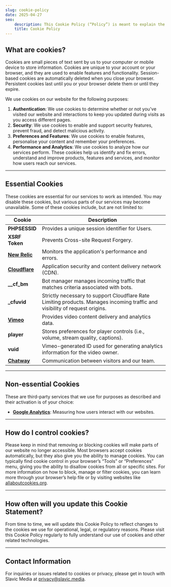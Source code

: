 ```yaml
---
slug: cookie-policy
date: 2025-04-27
seo:
    description: This Cookie Policy (“Policy”) is meant to explain the type of cookies and other tracking technologies that this website may place on your device to improve the services and your experience when visiting us.
    title: Cookie Policy
---
```


## What are cookies?

Cookies are small pieces of text sent by us to your computer or mobile device to store information. Cookies are unique to your account or your browser, and they are used to enable features and functionality. Session-based cookies are automatically deleted when you close your browser. Persistent cookies last until you or your browser delete them or until they expire.

We use cookies on our website for the following purposes:

1. **Authentication**: We use cookies to determine whether or not you've visited our website and interactions to keep you updated during visits as you access different pages.
2. **Security**: We use cookies to enable and support security features, prevent fraud, and detect malicious activity.
3. **Preferences and Features**: We use cookies to enable features, personalise your content and remember your preferences.
4. **Performance and Analytics**: We use cookies to analyze how our services perform. These cookies help us identify and fix errors, understand and improve products, features and services, and monitor how users reach our services.

---

## Essential Cookies

These cookies are essential for our services to work as intended. You may disable these cookies, but various parts of our services may become unavailable. Some of these cookies include, but are not limited to:

| **Cookie**                                                                                                          | **Description**                                                                                                              |
| ------------------------------------------------------------------------------------------------------------------- | ---------------------------------------------------------------------------------------------------------------------------- |
| **PHPSESSID**                                                                                                       | Provides a unique session identifier for Users.                                                                              |
| **XSRF Token**                                                                                                      | Prevents Cross-site Request Forgery.                                                                                         |
| **[New Relic](https://newrelic.com/termsandconditions/privacy)**                                                    | Monitors the application's performance and errors.                                                                           |
| **[Cloudflare](https://developers.cloudflare.com/fundamentals/reference/policies-compliances/cloudflare-cookies/)** | Application security and content delivery network (CDN).                                                                     |
| **\_\_cf_bm**                                                                                                       | Bot manager manages incoming traffic that matches criteria associated with bots.                                             |
| **\_cfuvid**                                                                                                        | Strictly necessary to support Cloudflare Rate Limiting products. Manages incoming traffic and visibility of request origins. |
| **[Vimeo](https://help.vimeo.com/hc/en-us/articles/26080940921361-Vimeo-Player-Cookies)**                           | Provides video content delivery and analytics data.                                                                          |
| **player**                                                                                                          | Stores preferences for player controls (i.e., volume, stream quality, captions).                                             |
| **vuid**                                                                                                            | Vimeo-generated ID used for generating analytics information for the video owner.                                            |
| **[Chatway](https://chatway.app/privacy-policy)**                                                                   | Communication between visitors and our team.                                                                                 |

---

## Non-essential Cookies

These are third-party services that we use for purposes as described and their activation is of your choice:

- **[Google Analytics](https://policies.google.com/privacy)**: Measuring how users interact with our websites.

---

## How do I control cookies?

Please keep in mind that removing or blocking cookies will make parts of our website no longer accessible. Most browsers accept cookies automatically, but they also give you the ability to manage cookies. You can typically find cookie control in your browser’s “Tools” or “Preferences” menu, giving you the ability to disallow cookies from all or specific sites. For more information on how to block, manage or filter cookies, you can learn more through your browser’s help file or by visiting websites like [allaboutcookies.org](http://www.allaboutcookies.org).

---

## How often will you update this Cookie Statement?

From time to time, we will update this Cookie Policy to reflect changes to the cookies we use for operational, legal, or regulatory reasons. Please visit this Cookie Policy regularly to fully understand our use of cookies and other related technologies.

---

## Contact Information

For inquiries or issues related to cookies or privacy, please get in touch with Slavic Media at [privacy@slavic.media](mailto:privacy@slavic.media).
